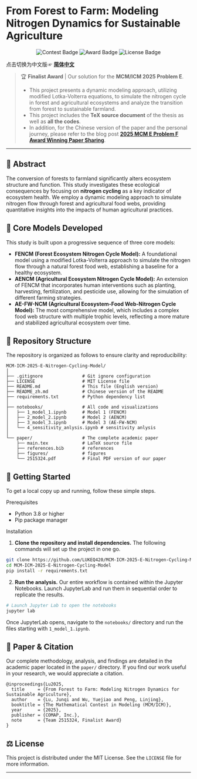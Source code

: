 

# From Forest to Farm: Modeling Nitrogen Dynamics for Sustainable Agriculture

<div align="center">
<p>
    <img src="https://img.shields.io/badge/MCM/ICM-2025-blue" alt="Contest Badge">
    <img src="https://img.shields.io/badge/Award-Finalist-brightgreen" alt="Award Badge">
    <img src="https://img.shields.io/badge/License-MIT-yellow" alt="License Badge">
</p>
</div>
<div align="left">

点击切换为中文版☞ **[简体中文](./README_zh.md)**

</div>

> 🏆 **Finalist Award** | Our solution for the **MCM/ICM 2025 Problem E**.
> - This project presents a dynamic modeling approach, utilizing modified Lotka-Volterra equations, to simulate the nitrogen cycle in forest and agricultural ecosystems and analyze the transition from forest to sustainable farmland.
> - This project includes the **TeX source document** of the thesis as well as **all the codes**.
> - In addition, for the Chinese version of the paper and the personal journey, please refer to the blog post **[2025 MCM E Problem F Award Winning Paper Sharing](https://www.cnblogs.com/JQ-Luke/p/18858431)**.
---

## 📖 Abstract

The conversion of forests to farmland significantly alters ecosystem structure and function. This study investigates these ecological consequences by focusing on **nitrogen cycling** as a key indicator of ecosystem health. We employ a dynamic modeling approach to simulate nitrogen flow through forest and agricultural food webs, providing quantitative insights into the impacts of human agricultural practices.

## 🔬 Core Models Developed

This study is built upon a progressive sequence of three core models:

* **FENCM (Forest Ecosystem Nitrogen Cycle Model):** A foundational model using a modified Lotka-Volterra approach to simulate the nitrogen flow through a natural forest food web, establishing a baseline for a healthy ecosystem.
* **AENCM (Agricultural Ecosystem Nitrogen Cycle Model):** An extension of FENCM that incorporates human interventions such as planting, harvesting, fertilization, and pesticide use, allowing for the simulation of different farming strategies.
* **AE-FW-NCM (Agricultural Ecosystem-Food Web-Nitrogen Cycle Model):** The most comprehensive model, which includes a complex food web structure with multiple trophic levels, reflecting a more mature and stabilized agricultural ecosystem over time.

## 📁 Repository Structure

The repository is organized as follows to ensure clarity and reproducibility:

```plaintext
MCM-ICM-2025-E-Nitrogen-Cycling-Model/
│
├── .gitignore               # Git ignore configuration
├── LICENSE                  # MIT License file
├── README.md                # This file (English version)
├── README_zh.md             # Chinese version of the README
├── requirements.txt         # Python dependency list
│
├── notebooks/               # All code and visualizations
│   ├── 1_model_1.ipynb      # Model 1 (FENCM)
│   ├── 2_model_2.ipynb      # Model 2 (AENCM)
│   ├── 3_model_3.ipynb      # Model 3 (AE-FW-NCM)
│   └── 4_sensitivity_anlysis.ipynb # sensitivity anlysis
│
└── paper/                   # The complete academic paper
    ├── main.tex             # LaTeX source file
    ├── references.bib       # references
    ├── figures/             # figures
    └── 2515324.pdf          # Final PDF version of our paper
```

## 🚀 Getting Started

To get a local copy up and running, follow these simple steps.

Prerequisites
- Python 3.8 or higher
- Pip package manager

Installation
1. **Clone the repository and install dependencies.** The following commands will set up the project in one go.

```Bash
git clone https://github.com/LUKEQ420/MCM-ICM-2025-E-Nitrogen-Cycling-Model.git
cd MCM-ICM-2025-E-Nitrogen-Cycling-Model
pip install -r requirements.txt
```

2. **Run the analysis.** Our entire workflow is contained within the Jupyter Notebooks. Launch JupyterLab and run them in sequential order to replicate the results.

```Bash
# Launch Jupyter Lab to open the notebooks
jupyter lab
```
Once JupyterLab opens, navigate to the `notebooks/` directory and run the files starting with `1_model_1.ipynb`.

## 📄 Paper & Citation
Our complete methodology, analysis, and findings are detailed in the academic paper located in the `paper/` directory. If you find our work useful in your research, we would appreciate a citation.

```Code snippet
@inproceedings{Lu2025,
  title     = {From Forest to Farm: Modeling Nitrogen Dynamics for Sustainable Agriculture},
  author    = {Lu, Junqi and Wu, Yuejiao and Peng, Linjing},
  booktitle = {The Mathematical Contest in Modeling (MCM/ICM)},
  year      = {2025},
  publisher = {COMAP, Inc.},
  note      = {Team 2515324, Finalist Award}
}
```

## ⚖️ License
This project is distributed under the MIT License. See the `LICENSE` file for more information.

---
